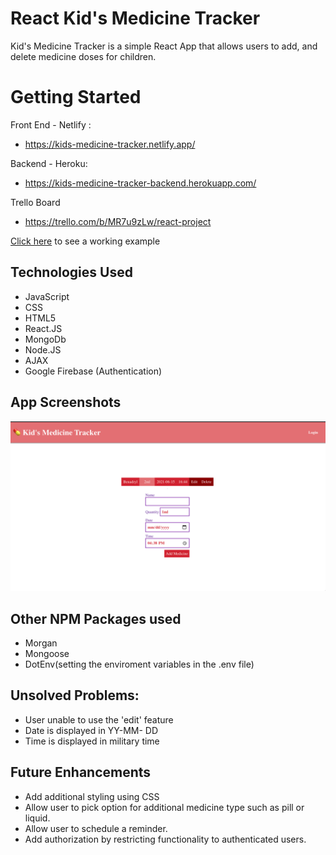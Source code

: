 # React Kid's Medicine Tracker

Kid's Medicine Tracker is a simple React App that allows users to add, and delete medicine doses for children. 

# Getting Started
Front End - Netlify :
- https://kids-medicine-tracker.netlify.app/

Backend - Heroku:
-  https://kids-medicine-tracker-backend.herokuapp.com/

Trello Board
- https://trello.com/b/MR7u9zLw/react-project

[Click here](https://kids-medicine-tracker.netlify.app/) to see a working example


## Technologies Used
- JavaScript
- CSS
- HTML5
- React.JS
- MongoDb
- Node.JS
- AJAX
- Google Firebase (Authentication)


## App Screenshots

![screenshot](/public/images/image1.png)





## Other NPM Packages used
- Morgan
- Mongoose
- DotEnv(setting the enviroment variables in the .env file)

## Unsolved Problems:

- User unable to use the 'edit' feature
- Date is displayed in YY-MM- DD
- Time is displayed in military time



## Future Enhancements
- Add additional styling using CSS
- Allow user to pick option for additional medicine type such as pill or liquid.
- Allow user to schedule a reminder.
- Add authorization by restricting functionality to authenticated users. 
